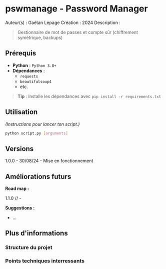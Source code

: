 # pswmanage - Password Manager

Auteur(s) : Gaétan Lepage
Création : 2024
Description :

> Gestionnaire de mot de passes et compte sûr (chiffrement symétrique, backups)

## Prérequis

- **Python** : `Python 3.8+`
- **Dépendances** :
  - `requests`
  - `beautifulsoup4`
  - etc.

> **Tip** : Installe les dépendances avec `pip install -r requirements.txt`

## Utilisation

_(Instructions pour lancer ton script.)_

```bash
python script.py [arguments]
```

## Versions

1.0.0 - 30/08/24 - Mise en fonctionnement

## Améliorations futurs

**Road map :**

1.1.0 // -

**Suggestions :**

- ...

## Plus d'informations

### Structure du projet

### Points techniques interressants
